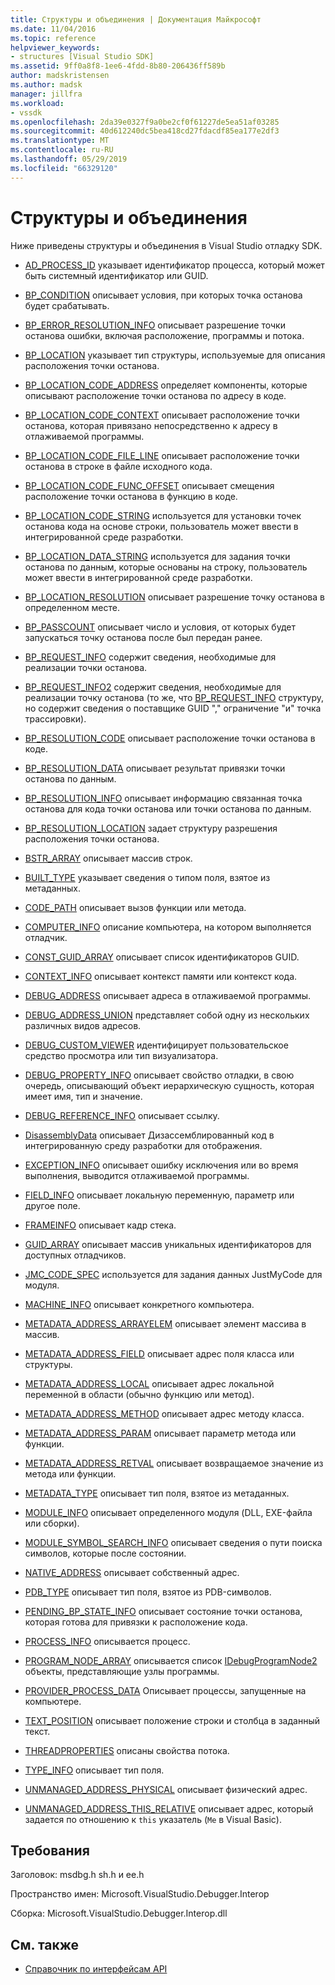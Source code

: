 ```yaml
---
title: Структуры и объединения | Документация Майкрософт
ms.date: 11/04/2016
ms.topic: reference
helpviewer_keywords:
- structures [Visual Studio SDK]
ms.assetid: 9ff0a8f8-1ee6-4fdd-8b80-206436ff589b
author: madskristensen
ms.author: madsk
manager: jillfra
ms.workload:
- vssdk
ms.openlocfilehash: 2da39e0327f9a0be2cf0f61227de5ea51af03285
ms.sourcegitcommit: 40d612240dc5bea418cd27fdacdf85ea177e2df3
ms.translationtype: MT
ms.contentlocale: ru-RU
ms.lasthandoff: 05/29/2019
ms.locfileid: "66329120"
---
```

# <a name="structures-and-unions"></a>Структуры и объединения
Ниже приведены структуры и объединения в Visual Studio отладку SDK.

- [AD_PROCESS_ID](../../../extensibility/debugger/reference/ad-process-id.md) указывает идентификатор процесса, который может быть системный идентификатор или GUID.

- [BP_CONDITION](../../../extensibility/debugger/reference/bp-condition.md) описывает условия, при которых точка останова будет срабатывать.

- [BP_ERROR_RESOLUTION_INFO](../../../extensibility/debugger/reference/bp-error-resolution-info.md) описывает разрешение точки останова ошибки, включая расположение, программы и потока.

- [BP_LOCATION](../../../extensibility/debugger/reference/bp-location.md) указывает тип структуры, используемые для описания расположения точки останова.

- [BP_LOCATION_CODE_ADDRESS](../../../extensibility/debugger/reference/bp-location-code-address.md) определяет компоненты, которые описывают расположение точки останова по адресу в коде.

- [BP_LOCATION_CODE_CONTEXT](../../../extensibility/debugger/reference/bp-location-code-context.md) описывает расположение точки останова, которая привязано непосредственно к адресу в отлаживаемой программы.

- [BP_LOCATION_CODE_FILE_LINE](../../../extensibility/debugger/reference/bp-location-code-file-line.md) описывает расположение точки останова в строке в файле исходного кода.

- [BP_LOCATION_CODE_FUNC_OFFSET](../../../extensibility/debugger/reference/bp-location-code-func-offset.md) описывает смещения расположение точки останова в функцию в коде.

- [BP_LOCATION_CODE_STRING](../../../extensibility/debugger/reference/bp-location-code-string.md) используется для установки точек останова кода на основе строки, пользователь может ввести в интегрированной среде разработки.

- [BP_LOCATION_DATA_STRING](../../../extensibility/debugger/reference/bp-location-data-string.md) используется для задания точки останова по данным, которые основаны на строку, пользователь может ввести в интегрированной среде разработки.

- [BP_LOCATION_RESOLUTION](../../../extensibility/debugger/reference/bp-location-resolution.md) описывает разрешение точку останова в определенном месте.

- [BP_PASSCOUNT](../../../extensibility/debugger/reference/bp-passcount.md) описывает число и условия, от которых будет запускаться точку останова после был передан ранее.

- [BP_REQUEST_INFO](../../../extensibility/debugger/reference/bp-request-info.md) содержит сведения, необходимые для реализации точки останова.

- [BP_REQUEST_INFO2](../../../extensibility/debugger/reference/bp-request-info2.md) содержит сведения, необходимые для реализации точку останова (то же, что [BP_REQUEST_INFO](../../../extensibility/debugger/reference/bp-request-info.md) структуру, но содержит сведения о поставщике GUID "," ограничение "и" точка трассировки).

- [BP_RESOLUTION_CODE](../../../extensibility/debugger/reference/bp-resolution-code.md) описывает расположение точки останова в коде.

- [BP_RESOLUTION_DATA](../../../extensibility/debugger/reference/bp-resolution-data.md) описывает результат привязки точки останова по данным.

- [BP_RESOLUTION_INFO](../../../extensibility/debugger/reference/bp-resolution-info.md) описывает информацию связанная точка останова для кода точки останова или точки останова по данным.

- [BP_RESOLUTION_LOCATION](../../../extensibility/debugger/reference/bp-resolution-location.md) задает структуру разрешения расположения точки останова.

- [BSTR_ARRAY](../../../extensibility/debugger/reference/bstr-array.md) описывает массив строк.

- [BUILT_TYPE](../../../extensibility/debugger/reference/built-type.md) указывает сведения о типом поля, взятое из метаданных.

- [CODE_PATH](../../../extensibility/debugger/reference/code-path.md) описывает вызов функции или метода.

- [COMPUTER_INFO](../../../extensibility/debugger/reference/computer-info.md) описание компьютера, на котором выполняется отладчик.

- [CONST_GUID_ARRAY](../../../extensibility/debugger/reference/const-guid-array.md) описывает список идентификаторов GUID.

- [CONTEXT_INFO](../../../extensibility/debugger/reference/context-info.md) описывает контекст памяти или контекст кода.

- [DEBUG_ADDRESS](../../../extensibility/debugger/reference/debug-address.md) описывает адреса в отлаживаемой программы.

- [DEBUG_ADDRESS_UNION](../../../extensibility/debugger/reference/debug-address-union.md) представляет собой одну из нескольких различных видов адресов.

- [DEBUG_CUSTOM_VIEWER](../../../extensibility/debugger/reference/debug-custom-viewer.md) идентифицирует пользовательское средство просмотра или тип визуализатора.

- [DEBUG_PROPERTY_INFO](../../../extensibility/debugger/reference/debug-property-info.md) описывает свойство отладки, в свою очередь, описывающий объект иерархическую сущность, которая имеет имя, тип и значение.

- [DEBUG_REFERENCE_INFO](../../../extensibility/debugger/reference/debug-reference-info.md) описывает ссылку.

- [DisassemblyData](../../../extensibility/debugger/reference/disassemblydata.md) описывает Дизассемблированный код в интегрированную среду разработки для отображения.

- [EXCEPTION_INFO](../../../extensibility/debugger/reference/exception-info.md) описывает ошибку исключения или во время выполнения, выводится отлаживаемой программы.

- [FIELD_INFO](../../../extensibility/debugger/reference/field-info.md) описывает локальную переменную, параметр или другое поле.

- [FRAMEINFO](../../../extensibility/debugger/reference/frameinfo.md) описывает кадр стека.

- [GUID_ARRAY](../../../extensibility/debugger/reference/guid-array.md) описывает массив уникальных идентификаторов для доступных отладчиков.

- [JMC_CODE_SPEC](../../../extensibility/debugger/reference/jmc-code-spec.md) используется для задания данных JustMyCode для модуля.

- [MACHINE_INFO](../../../extensibility/debugger/reference/machine-info.md) описывает конкретного компьютера.

- [METADATA_ADDRESS_ARRAYELEM](../../../extensibility/debugger/reference/metadata-address-arrayelem.md) описывает элемент массива в массив.

- [METADATA_ADDRESS_FIELD](../../../extensibility/debugger/reference/metadata-address-field.md) описывает адрес поля класса или структуры.

- [METADATA_ADDRESS_LOCAL](../../../extensibility/debugger/reference/metadata-address-local.md) описывает адрес локальной переменной в области (обычно функцию или метод).

- [METADATA_ADDRESS_METHOD](../../../extensibility/debugger/reference/metadata-address-method.md) описывает адрес методу класса.

- [METADATA_ADDRESS_PARAM](../../../extensibility/debugger/reference/metadata-address-param.md) описывает параметр метода или функции.

- [METADATA_ADDRESS_RETVAL](../../../extensibility/debugger/reference/metadata-address-retval.md) описывает возвращаемое значение из метода или функции.

- [METADATA_TYPE](../../../extensibility/debugger/reference/metadata-type.md) описывает тип поля, взятое из метаданных.

- [MODULE_INFO](../../../extensibility/debugger/reference/module-info.md) описывает определенного модуля (DLL, EXE-файла или сборки).

- [MODULE_SYMBOL_SEARCH_INFO](../../../extensibility/debugger/reference/module-symbol-search-info.md) описывает сведения о пути поиска символов, которые после состоянии.

- [NATIVE_ADDRESS](../../../extensibility/debugger/reference/native-address.md) описывает собственный адрес.

- [PDB_TYPE](../../../extensibility/debugger/reference/pdb-type.md) описывает тип поля, взятое из PDB-символов.

- [PENDING_BP_STATE_INFO](../../../extensibility/debugger/reference/pending-bp-state-info.md) описывает состояние точки останова, которая готова для привязки к расположение кода.

- [PROCESS_INFO](../../../extensibility/debugger/reference/process-info.md) описывается процесс.

- [PROGRAM_NODE_ARRAY](../../../extensibility/debugger/reference/program-node-array.md) описывается список [IDebugProgramNode2](../../../extensibility/debugger/reference/idebugprogramnode2.md) объекты, представляющие узлы программы.

- [PROVIDER_PROCESS_DATA](../../../extensibility/debugger/reference/provider-process-data.md) Описывает процессы, запущенные на компьютере.

- [TEXT_POSITION](../../../extensibility/debugger/reference/text-position.md) описывает положение строки и столбца в заданный текст.

- [THREADPROPERTIES](../../../extensibility/debugger/reference/threadproperties.md) описаны свойства потока.

- [TYPE_INFO](../../../extensibility/debugger/reference/type-info.md) описывает тип поля.

- [UNMANAGED_ADDRESS_PHYSICAL](../../../extensibility/debugger/reference/unmanaged-address-physical.md) описывает физический адрес.

- [UNMANAGED_ADDRESS_THIS_RELATIVE](../../../extensibility/debugger/reference/unmanaged-address-this-relative.md) описывает адрес, который задается по отношению к `this` указатель (`Me` в Visual Basic).

## <a name="requirements"></a>Требования
 Заголовок: msdbg.h sh.h и ee.h

 Пространство имен: Microsoft.VisualStudio.Debugger.Interop

 Сборка: Microsoft.VisualStudio.Debugger.Interop.dll

## <a name="see-also"></a>См. также
- [Справочник по интерфейсам API](../../../extensibility/debugger/reference/api-reference-visual-studio-debugging.md)